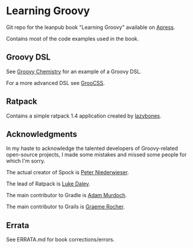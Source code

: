 
# Learning Groovy

Git repo for the leanpub book "Learning Groovy" available on [Apress](http://www.apress.com/9781484221167).

Contains most of the code examples used in the book.

## Groovy DSL

See [Groovy Chemistry](https://github.com/adamldavis/groovy-chemistry) for an example of a Groovy DSL.

For a more advanced DSL see [GrooCSS](https://github.com/adamldavis/groocss).

## Ratpack

Contains a simple ratpack 1.4 application created by [lazybones](https://github.com/pledbrook/lazybones).


## Acknowledgments

In my haste to acknowledge the talented developers of Groovy-related open-source projects, I made some mistakes and missed some people for which I'm sorry.

The actual creator of Spock is [Peter Niederwieser](https://github.com/pniederw).

The lead of Ratpack is [Luke Daley](https://github.com/alkemist).

The main contributor to Gradle is [Adam Murdoch](https://github.com/adammurdoch).

The main contributor to Grails is [Graeme Rocher](https://github.com/graemerocher).

## Errata

See ERRATA.md for book corrections/errors.


